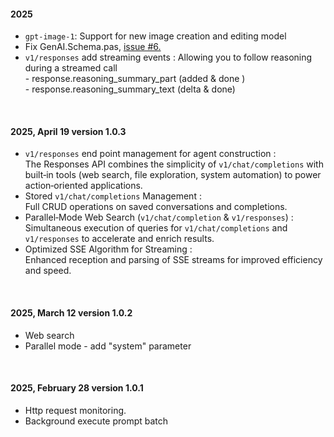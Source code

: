 #### 2025
- `gpt-image-1`: Support for new image creation and editing model
- Fix GenAI.Schema.pas, [issue #6.](https://github.com/MaxiDonkey/DelphiGenAI/issues/6)
- `v1/responses` add streaming events : Allowing you to follow reasoning during a streamed call <br>
      - response.reasoning_summary_part (added & done )  <br>
      - response.reasoning_summary_text (delta & done)  <br>

<br>

#### 2025, April 19 version 1.0.3
- `v1/responses` end point management for agent construction : <br>
 The Responses API combines the simplicity of `v1/chat/completions` with built‑in tools (web search, file exploration, system automation) to power action‑oriented applications.
- Stored `v1/chat/completions` Management : <br>
  Full CRUD operations on saved conversations and completions.
- Parallel‑Mode Web Search (`v1/chat/completion` & `v1/responses`) : <br> 
  Simultaneous execution of queries for `v1/chat/completions` and `v1/responses` to accelerate and enrich results.
- Optimized SSE Algorithm for Streaming : <br>
  Enhanced reception and parsing of SSE streams for improved efficiency and speed.

<br>

#### 2025, March 12 version 1.0.2
- Web search 
- Parallel mode - add "system" parameter

<br>

#### 2025, February 28 version 1.0.1
- Http request monitoring.
- Background execute prompt batch 